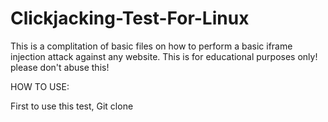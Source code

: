 # Clickjacking-Test-For-Linux
This is a complitation of basic files on how to perform a basic iframe injection attack against any website. This is for educational purposes only! please don't abuse this!


HOW TO USE:

First to use this test, Git clone 
